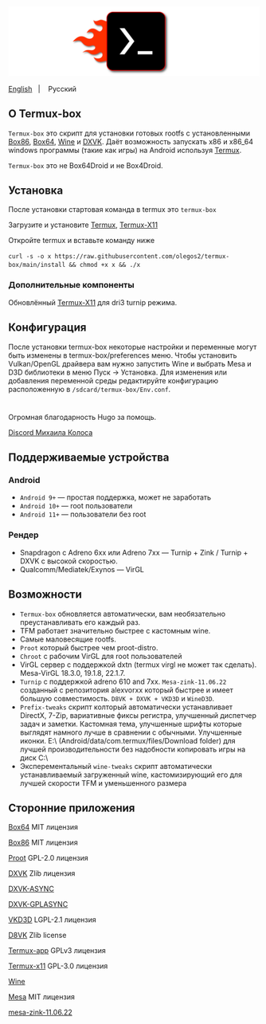 ![logo](icon/logo.png "logo")

<a href="https://github.com/olegos2/termux-box">English</a>
&nbsp;&nbsp;| &nbsp;&nbsp;
Русский

## О Termux-box

`Termux-box` это скрипт для установки готовых rootfs с установленными [Box86](https://github.com/ptitSeb/box86), [Box64](https://github.com/ptitSeb/box64), [Wine](https://www.winehq.org/) и [DXVK](https://github.com/doitsujin/dxvk). Даёт возможность запускать x86 и x86_64 windows программы (такие как игры) на Android используя [Termux](https://github.com/termux/termux-app).

`Termux-box` это не Box64Droid и не Box4Droid.

## Установка
После установки стартовая команда в termux это `termux-box`

Загрузите и установите
[Termux](https://f-droid.org/repo/com.termux_118.apk),
[Termux-X11](https://raw.githubusercontent.com/olegos2/termux-box/main/components/termux-x11-arm64-v8a-debug.apk)

Откройте termux и вставьте команду ниже

`curl -s -o x https://raw.githubusercontent.com/olegos2/termux-box/main/install && chmod +x x && ./x`

### Дополнительные компоненты
Обновлённый
[Termux-X11](https://raw.githubusercontent.com/olegos2/termux-box/main/components/termux-x11-arm64-v8a-debug-latest.apk)
для dri3 turnip режима.
##

## Конфигурация
После установки termux-box некоторые настройки и переменные могут быть изменены в termux-box/preferences меню.
Чтобы установить Vulkan/OpenGL драйвера вам нужно запустить Wine и выбрать Mesa и D3D библиотеки в меню Пуск -> Установка.
Для изменения или добавления переменной среды редактируйте конфигурацию расположенную в `/sdcard/termux-box/Env.conf`.

#
Огромная благодарность Hugo за помощь.

[Discord Михаила Колоса](https://discord.gg/ZAQnZzbCXq)

## Поддерживаемые устройства
### Android
* `Android 9+` — простая поддержка, может не заработать
* `Android 10+` — root пользователи
* `Android 11+` — пользователи без root
### Рендер
* Snapdragon с Adreno 6xx или Adreno 7xx — Turnip + Zink / Turnip + DXVK с высокой скоростью.
* Qualcomm/Mediatek/Exynos — VirGL

## Возможности
* `Termux-box` обновляется автоматически, вам необязательно преустанавливать его каждый раз.
* TFM работает значительно быстрее с кастомным wine.
* Самые маловесящие rootfs.
* `Proot` который быстрее чем proot-distro.
* `Chroot` с рабочим VirGL для root пользователей
* VirGL сервер с поддержкой dxtn (termux virgl не может так сделать). Mesa-VirGL 18.3.0, 19.1.8, 22.1.7.
* `Turnip` с поддержкой adreno 610 and 7xx. `Mesa-zink-11.06.22` созданный с репозитория alexvorxx который быстрее и имеет большую совместимость. `D8VK + DXVK + VKD3D` и `WineD3D`.
* `Prefix-tweaks` скрипт колторый автоматически устанавливает DirectX, 7-Zip, вариативные фиксы регистра, улучшенный диспетчер задач и заметки. Кастомная тема, улучшенные шрифты которые выглядят намного лучше в сравнении с обычными. Улучшенные иконки. E:\ (Android/data/com.termux/files/Download folder) для лучшей производительности без надобности копировать игры на диск C:\
* Эксперементальный `wine-tweaks` скрипт автоматически устанавливаемый загруженный wine, кастомизирующий его для лучшей скорости TFM и уменьшенного размера

## Сторонние приложения

[Box64](https://github.com/ptitSeb/box64) MIT лицензия

[Box86](https://github.com/ptitSeb/box86) MIT лицензия

[Proot](https://github.com/termux/proot) GPL-2.0 лицензия

[DXVK](https://github.com/doitsujin/dxvk) Zlib лицензия

[DXVK-ASYNC](https://github.com/Sporif/dxvk-async)

[DXVK-GPLASYNC](https://gitlab.com/Ph42oN/dxvk-gplasync)

[VKD3D](https://github.com/lutris/vkd3d) LGPL-2.1 лицензия

[D8VK](https://github.com/AlpyneDreams/d8vk) Zlib license

[Termux-app](https://github.com/termux/termux-app) GPLv3 лицензия

[Termux-x11](https://github.com/termux/termux-x11) GPL-3.0 лицензия

[Wine](https://wiki.winehq.org/Licensing)

[Mesa](https://docs.mesa3d.org/license.html) MIT лицензия

[mesa-zink-11.06.22](https://github.com/alexvorxx/mesa-zink-11.06.22)

